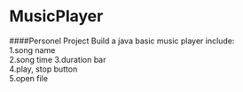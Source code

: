 MusicPlayer
===========
####Personel Project
Build a java basic music player include:  
1.song name  
2.song time 
3.duration bar  
4.play, stop button  
5.open file  
